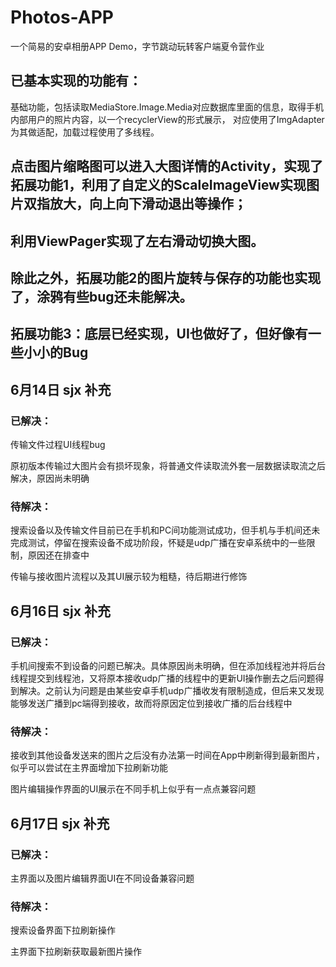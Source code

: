 # Photos-APP
一个简易的安卓相册APP Demo，字节跳动玩转客户端夏令营作业
## 已基本实现的功能有：
基础功能，包括读取MediaStore.Image.Media对应数据库里面的信息，取得手机内部用户的照片内容，以一个recyclerView的形式展示，
对应使用了ImgAdapter为其做适配，加载过程使用了多线程。
## 点击图片缩略图可以进入大图详情的Activity，实现了拓展功能1，利用了自定义的ScaleImageView实现图片双指放大，向上向下滑动退出等操作；
## 利用ViewPager实现了左右滑动切换大图。
## 除此之外，拓展功能2的图片旋转与保存的功能也实现了，涂鸦有些bug还未能解决。
## 拓展功能3：底层已经实现，UI也做好了，但好像有一些小小的Bug

## 6月14日 sjx 补充

### 已解决：
传输文件过程UI线程bug

原初版本传输过大图片会有损坏现象，将普通文件读取流外套一层数据读取流之后解决，原因尚未明确

### 待解决：

搜索设备以及传输文件目前已在手机和PC间功能测试成功，但手机与手机间还未完成测试，停留在搜索设备不成功阶段，怀疑是udp广播在安卓系统中的一些限制，原因还在排查中

传输与接收图片流程以及其UI展示较为粗糙，待后期进行修饰

## 6月16日 sjx 补充

### 已解决：
手机间搜索不到设备的问题已解决。具体原因尚未明确，但在添加线程池并将后台线程提交到线程池，又将原本接收udp广播的线程中的更新UI操作删去之后问题得到解决。之前认为问题是由某些安卓手机udp广播收发有限制造成，但后来又发现能够发送广播到pc端得到接收，故而将原因定位到接收广播的后台线程中

### 待解决：

接收到其他设备发送来的图片之后没有办法第一时间在App中刷新得到最新图片，似乎可以尝试在主界面增加下拉刷新功能

图片编辑操作界面的UI展示在不同手机上似乎有一点点兼容问题

## 6月17日 sjx 补充

### 已解决：

主界面以及图片编辑界面UI在不同设备兼容问题

### 待解决：

搜索设备界面下拉刷新操作

主界面下拉刷新获取最新图片操作

